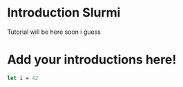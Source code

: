 # Introduction Slurmi 
Tutorial will be here soon i guess 
# Add your introductions here!
```fsharp
let i = 42 
```
